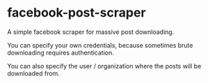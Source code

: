 # facebook-post-scraper
A simple facebook scraper for massive post downloading.

You can specify your own credentials, because sometimes brute downloading requires authentication.

You can also specify the user / organization where the posts will be downloaded from.
